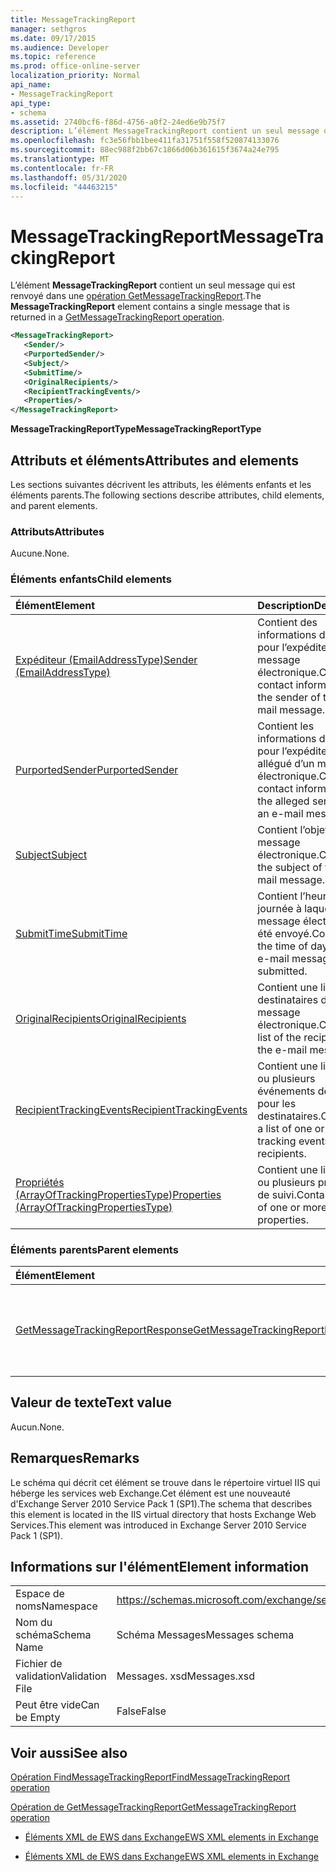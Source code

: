 ```yaml
---
title: MessageTrackingReport
manager: sethgros
ms.date: 09/17/2015
ms.audience: Developer
ms.topic: reference
ms.prod: office-online-server
localization_priority: Normal
api_name:
- MessageTrackingReport
api_type:
- schema
ms.assetid: 2740bcf6-f86d-4756-a0f2-24ed6e9b75f7
description: L’élément MessageTrackingReport contient un seul message qui est renvoyé dans une opération GetMessageTrackingReport.
ms.openlocfilehash: fc3e56fbb1bee411fa31751f558f520874133076
ms.sourcegitcommit: 88ec988f2bb67c1866d06b361615f3674a24e795
ms.translationtype: MT
ms.contentlocale: fr-FR
ms.lasthandoff: 05/31/2020
ms.locfileid: "44463215"
---
```

# <a name="messagetrackingreport"></a><span data-ttu-id="4cabf-103">MessageTrackingReport</span><span class="sxs-lookup"><span data-stu-id="4cabf-103">MessageTrackingReport</span></span>

<span data-ttu-id="4cabf-104">L’élément **MessageTrackingReport** contient un seul message qui est renvoyé dans une [opération GetMessageTrackingReport](getmessagetrackingreport-operation.md).</span><span class="sxs-lookup"><span data-stu-id="4cabf-104">The **MessageTrackingReport** element contains a single message that is returned in a [GetMessageTrackingReport operation](getmessagetrackingreport-operation.md).</span></span>
  
```XML
<MessageTrackingReport>
   <Sender/>
   <PurportedSender/>
   <Subject/>
   <SubmitTime/>
   <OriginalRecipients/>
   <RecipientTrackingEvents/>
   <Properties/>
</MessageTrackingReport>
```

 <span data-ttu-id="4cabf-105">**MessageTrackingReportType**</span><span class="sxs-lookup"><span data-stu-id="4cabf-105">**MessageTrackingReportType**</span></span>
## <a name="attributes-and-elements"></a><span data-ttu-id="4cabf-106">Attributs et éléments</span><span class="sxs-lookup"><span data-stu-id="4cabf-106">Attributes and elements</span></span>

<span data-ttu-id="4cabf-107">Les sections suivantes décrivent les attributs, les éléments enfants et les éléments parents.</span><span class="sxs-lookup"><span data-stu-id="4cabf-107">The following sections describe attributes, child elements, and parent elements.</span></span>
  
### <a name="attributes"></a><span data-ttu-id="4cabf-108">Attributs</span><span class="sxs-lookup"><span data-stu-id="4cabf-108">Attributes</span></span>

<span data-ttu-id="4cabf-109">Aucune.</span><span class="sxs-lookup"><span data-stu-id="4cabf-109">None.</span></span>
  
### <a name="child-elements"></a><span data-ttu-id="4cabf-110">Éléments enfants</span><span class="sxs-lookup"><span data-stu-id="4cabf-110">Child elements</span></span>

|<span data-ttu-id="4cabf-111">**Élément**</span><span class="sxs-lookup"><span data-stu-id="4cabf-111">**Element**</span></span>|<span data-ttu-id="4cabf-112">**Description**</span><span class="sxs-lookup"><span data-stu-id="4cabf-112">**Description**</span></span>|
|:-----|:-----|
|[<span data-ttu-id="4cabf-113">Expéditeur (EmailAddressType)</span><span class="sxs-lookup"><span data-stu-id="4cabf-113">Sender (EmailAddressType)</span></span>](sender-emailaddresstype.md) <br/> |<span data-ttu-id="4cabf-114">Contient des informations de contact pour l’expéditeur du message électronique.</span><span class="sxs-lookup"><span data-stu-id="4cabf-114">Contains contact information for the sender of the e-mail message.</span></span>  <br/> |
|[<span data-ttu-id="4cabf-115">PurportedSender</span><span class="sxs-lookup"><span data-stu-id="4cabf-115">PurportedSender</span></span>](purportedsender.md) <br/> |<span data-ttu-id="4cabf-116">Contient les informations de contact pour l’expéditeur allégué d’un message électronique.</span><span class="sxs-lookup"><span data-stu-id="4cabf-116">Contains contact information for the alleged sender of an e-mail message.</span></span>  <br/> |
|[<span data-ttu-id="4cabf-117">Subject</span><span class="sxs-lookup"><span data-stu-id="4cabf-117">Subject</span></span>](subject.md) <br/> |<span data-ttu-id="4cabf-118">Contient l’objet du message électronique.</span><span class="sxs-lookup"><span data-stu-id="4cabf-118">Contains the subject of the e-mail message.</span></span>  <br/> |
|[<span data-ttu-id="4cabf-119">SubmitTime</span><span class="sxs-lookup"><span data-stu-id="4cabf-119">SubmitTime</span></span>](submittime.md) <br/> |<span data-ttu-id="4cabf-120">Contient l’heure de la journée à laquelle le message électronique a été envoyé.</span><span class="sxs-lookup"><span data-stu-id="4cabf-120">Contains the time of day that the e-mail message was submitted.</span></span>  <br/> |
|[<span data-ttu-id="4cabf-121">OriginalRecipients</span><span class="sxs-lookup"><span data-stu-id="4cabf-121">OriginalRecipients</span></span>](originalrecipients.md) <br/> |<span data-ttu-id="4cabf-122">Contient une liste des destinataires du message électronique.</span><span class="sxs-lookup"><span data-stu-id="4cabf-122">Contains a list of the recipients of the e-mail message.</span></span>  <br/> |
|[<span data-ttu-id="4cabf-123">RecipientTrackingEvents</span><span class="sxs-lookup"><span data-stu-id="4cabf-123">RecipientTrackingEvents</span></span>](recipienttrackingevents.md) <br/> |<span data-ttu-id="4cabf-124">Contient une liste d’un ou plusieurs événements de suivi pour les destinataires.</span><span class="sxs-lookup"><span data-stu-id="4cabf-124">Contains a list of one or more tracking events for the recipients.</span></span>  <br/> |
|[<span data-ttu-id="4cabf-125">Propriétés (ArrayOfTrackingPropertiesType)</span><span class="sxs-lookup"><span data-stu-id="4cabf-125">Properties (ArrayOfTrackingPropertiesType)</span></span>](properties-arrayoftrackingpropertiestype.md) <br/> |<span data-ttu-id="4cabf-126">Contient une liste d’une ou plusieurs propriétés de suivi.</span><span class="sxs-lookup"><span data-stu-id="4cabf-126">Contains a list of one or more tracking properties.</span></span>  <br/> |
   
### <a name="parent-elements"></a><span data-ttu-id="4cabf-127">Éléments parents</span><span class="sxs-lookup"><span data-stu-id="4cabf-127">Parent elements</span></span>

|<span data-ttu-id="4cabf-128">**Élément**</span><span class="sxs-lookup"><span data-stu-id="4cabf-128">**Element**</span></span>|<span data-ttu-id="4cabf-129">**Description**</span><span class="sxs-lookup"><span data-stu-id="4cabf-129">**Description**</span></span>|
|:-----|:-----|
|[<span data-ttu-id="4cabf-130">GetMessageTrackingReportResponse</span><span class="sxs-lookup"><span data-stu-id="4cabf-130">GetMessageTrackingReportResponse</span></span>](getmessagetrackingreportresponse.md) <br/> |<span data-ttu-id="4cabf-131">Contient le résultat d’une demande d' [opération GetMessageTrackingReport](getmessagetrackingreport-operation.md) unique.</span><span class="sxs-lookup"><span data-stu-id="4cabf-131">Contains the result of a single [GetMessageTrackingReport operation](getmessagetrackingreport-operation.md) request.</span></span>  <br/> |
   
## <a name="text-value"></a><span data-ttu-id="4cabf-132">Valeur de texte</span><span class="sxs-lookup"><span data-stu-id="4cabf-132">Text value</span></span>

<span data-ttu-id="4cabf-133">Aucun.</span><span class="sxs-lookup"><span data-stu-id="4cabf-133">None.</span></span>
  
## <a name="remarks"></a><span data-ttu-id="4cabf-134">Remarques</span><span class="sxs-lookup"><span data-stu-id="4cabf-134">Remarks</span></span>

<span data-ttu-id="4cabf-135">Le schéma qui décrit cet élément se trouve dans le répertoire virtuel IIS qui héberge les services web Exchange.Cet élément est une nouveauté d'Exchange Server 2010 Service Pack 1 (SP1).</span><span class="sxs-lookup"><span data-stu-id="4cabf-135">The schema that describes this element is located in the IIS virtual directory that hosts Exchange Web Services.This element was introduced in Exchange Server 2010 Service Pack 1 (SP1).</span></span>
  
## <a name="element-information"></a><span data-ttu-id="4cabf-136">Informations sur l'élément</span><span class="sxs-lookup"><span data-stu-id="4cabf-136">Element information</span></span>

|||
|:-----|:-----|
|<span data-ttu-id="4cabf-137">Espace de noms</span><span class="sxs-lookup"><span data-stu-id="4cabf-137">Namespace</span></span>  <br/> |https://schemas.microsoft.com/exchange/services/2006/messages  <br/> |
|<span data-ttu-id="4cabf-138">Nom du schéma</span><span class="sxs-lookup"><span data-stu-id="4cabf-138">Schema Name</span></span>  <br/> |<span data-ttu-id="4cabf-139">Schéma Messages</span><span class="sxs-lookup"><span data-stu-id="4cabf-139">Messages schema</span></span>  <br/> |
|<span data-ttu-id="4cabf-140">Fichier de validation</span><span class="sxs-lookup"><span data-stu-id="4cabf-140">Validation File</span></span>  <br/> |<span data-ttu-id="4cabf-141">Messages. xsd</span><span class="sxs-lookup"><span data-stu-id="4cabf-141">Messages.xsd</span></span>  <br/> |
|<span data-ttu-id="4cabf-142">Peut être vide</span><span class="sxs-lookup"><span data-stu-id="4cabf-142">Can be Empty</span></span>  <br/> |<span data-ttu-id="4cabf-143">False</span><span class="sxs-lookup"><span data-stu-id="4cabf-143">False</span></span>  <br/> |
   
## <a name="see-also"></a><span data-ttu-id="4cabf-144">Voir aussi</span><span class="sxs-lookup"><span data-stu-id="4cabf-144">See also</span></span>



[<span data-ttu-id="4cabf-145">Opération FindMessageTrackingReport</span><span class="sxs-lookup"><span data-stu-id="4cabf-145">FindMessageTrackingReport operation</span></span>](findmessagetrackingreport-operation.md)
  
[<span data-ttu-id="4cabf-146">Opération de GetMessageTrackingReport</span><span class="sxs-lookup"><span data-stu-id="4cabf-146">GetMessageTrackingReport operation</span></span>](getmessagetrackingreport-operation.md)


- [<span data-ttu-id="4cabf-147">Éléments XML de EWS dans Exchange</span><span class="sxs-lookup"><span data-stu-id="4cabf-147">EWS XML elements in Exchange</span></span>](ews-xml-elements-in-exchange.md)
  
- [<span data-ttu-id="4cabf-148">Éléments XML de EWS dans Exchange</span><span class="sxs-lookup"><span data-stu-id="4cabf-148">EWS XML elements in Exchange</span></span>](ews-xml-elements-in-exchange.md)

